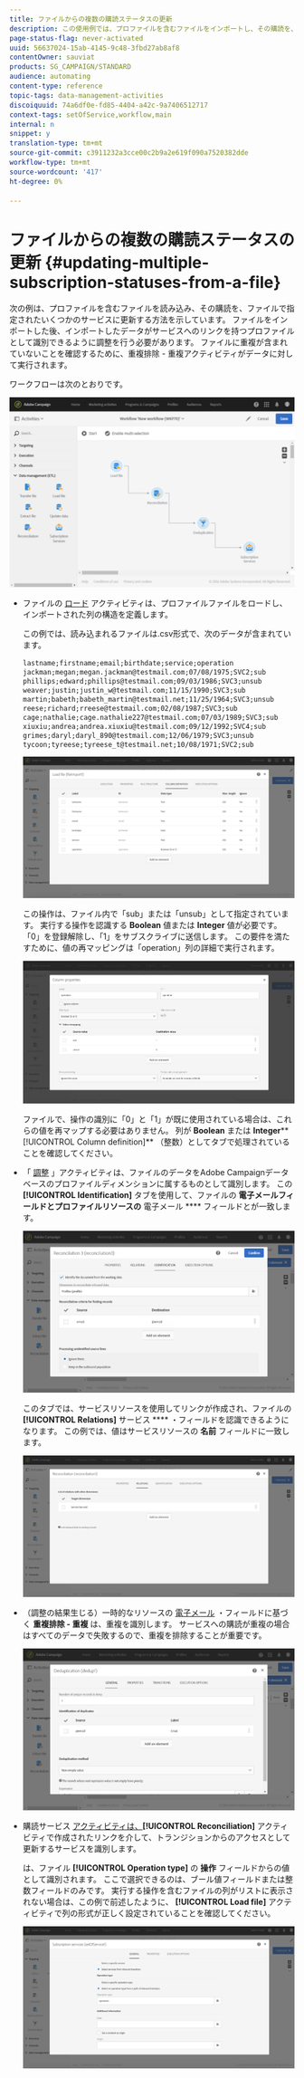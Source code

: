 ```yaml
---
title: ファイルからの複数の購読ステータスの更新
description: この使用例では、プロファイルを含むファイルをインポートし、その購読を、ファイルで指定されたいくつかのサービスに更新する方法を示します。
page-status-flag: never-activated
uuid: 56637024-15ab-4145-9c48-3fbd27ab8af8
contentOwner: sauviat
products: SG_CAMPAIGN/STANDARD
audience: automating
content-type: reference
topic-tags: data-management-activities
discoiquuid: 74a6df0e-fd85-4404-a42c-9a7406512717
context-tags: setOfService,workflow,main
internal: n
snippet: y
translation-type: tm+mt
source-git-commit: c3911232a3cce00c2b9a2e619f090a7520382dde
workflow-type: tm+mt
source-wordcount: '417'
ht-degree: 0%

---
```



# ファイルからの複数の購読ステータスの更新 {#updating-multiple-subscription-statuses-from-a-file}

次の例は、プロファイルを含むファイルを読み込み、その購読を、ファイルで指定されたいくつかのサービスに更新する方法を示しています。 ファイルをインポートした後、インポートしたデータがサービスへのリンクを持つプロファイルとして識別できるように調整を行う必要があります。 ファイルに重複が含まれていないことを確認するために、重複排除 - 重複アクティビティがデータに対して実行されます。

ワークフローは次のとおりです。

![](assets/subscription_activity_example1.png)

* ファイルの [ロード](../../automating/using/load-file.md) アクティビティは、プロファイルファイルをロードし、インポートされた列の構造を定義します。

   この例では、読み込まれるファイルは.csv形式で、次のデータが含まれています。

   ```
   lastname;firstname;email;birthdate;service;operation
   jackman;megan;megan.jackman@testmail.com;07/08/1975;SVC2;sub
   phillips;edward;phillips@testmail.com;09/03/1986;SVC3;unsub
   weaver;justin;justin_w@testmail.com;11/15/1990;SVC3;sub
   martin;babeth;babeth_martin@testmail.net;11/25/1964;SVC3;unsub
   reese;richard;rreese@testmail.com;02/08/1987;SVC3;sub
   cage;nathalie;cage.nathalie227@testmail.com;07/03/1989;SVC3;sub
   xiuxiu;andrea;andrea.xiuxiu@testmail.com;09/12/1992;SVC4;sub
   grimes;daryl;daryl_890@testmail.com;12/06/1979;SVC3;unsub
   tycoon;tyreese;tyreese_t@testmail.net;10/08/1971;SVC2;sub
   ```

   ![](assets/subscription_example_load_file.png)

   この操作は、ファイル内で「sub」または「unsub」として指定されています。 実行する操作を認識する **Boolean** 値または **Integer** 値が必要です。 「0」を登録解除し、「1」をサブスクライブに送信します。 この要件を満たすために、値の再マッピングは「operation」列の詳細で実行されます。

   ![](assets/subscription_example_remapping.png)

   ファイルで、操作の識別に「0」と「1」が既に使用されている場合は、これらの値を再マップする必要はありません。 列が **Boolean** または **Integer****[!UICONTROL Column definition]** （整数）としてタブで処理されていることを確認してください。

* 「 [調整](../../automating/using/reconciliation.md) 」アクティビティは、ファイルのデータをAdobe Campaignデータベースのプロファイルディメンションに属するものとして識別します。 この **[!UICONTROL Identification]** タブを使用して、ファイルの **電子メールフィールドとプロファイルリソースの** 電子メール **** フィールドとが一致します。

   ![](assets/subscription_activity_example3.png)

   このタブでは、サービスリソースを使用してリンクが作成され、ファイルの **[!UICONTROL Relations]** サービス **** ・フィールドを認識できるようになります。 この例では、値はサービスリソースの **名前** フィールドに一致します。

   ![](assets/subscription_example_service_relation.png)

* （調整の結果生じる）一時的なリソースの [電子メール](../../automating/using/deduplication.md) ・フィールドに基づく **重複排除 - 重複** は、重複を識別します。 サービスへの購読が重複の場合はすべてのデータで失敗するので、重複を排除することが重要です。

   ![](assets/subscription_activity_example5.png)

* 購読サービス [アクティビティは、](../../automating/using/subscription-services.md)**[!UICONTROL Reconciliation]** アクティビティで作成されたリンクを介して、トランジションからのアクセスとして更新するサービスを識別します。

   は、ファイル **[!UICONTROL Operation type]** の **操作** フィールドからの値として識別されます。 ここで選択できるのは、ブール値フィールドまたは整数フィールドのみです。 実行する操作を含むファイルの列がリストに表示されない場合は、この例で前述したように、 **[!UICONTROL Load file]** アクティビティで列の形式が正しく設定されていることを確認してください。

   ![](assets/subscription_activity_example_from_file.png)
